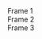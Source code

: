 <div id="animation">
  <div class="frame">Frame 1</div>
  <div class="frame">Frame 2</div>
  <div class="frame">Frame 3</div>
</div>
